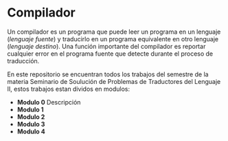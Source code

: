 # Compilador 
Un compilador es un programa que puede leer un programa en un lenguaje (*lenguaje fuente*) y traducirlo en un programa equivalente en otro lenguaje (*lenguaje destino*). Una función importante del compilador es  reportar cualquier error en el programa fuente que detecte durante el proceso de traducción.

En este repositorio se encuentran todos los trabajos del semestre de la materia Seminario de Soulución de Problemas de Traductores del Lenguaje II, estos trabajos estan dividos en modulos:

* **Modulo 0**
Descripción 
* **Modulo 1**
* **Modulo 2**
* **Modulo 3**
* **Modulo 4**
